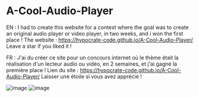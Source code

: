 # A-Cool-Audio-Player
EN : I had to create this website for a contest where the goal was to create an original audio player or video player, in two weeks, and i won the first place !
The website : https://hypocrate-code.github.io/A-Cool-Audio-Player/
Leave a star if you liked it ! 

FR : J'ai du créer ce site pour un concours internet où le thème était la réalisation d'un lecteur audio ou vidéo, en 2 semaines, et j'ai gagné la première place !
Lien du site : https://hypocrate-code.github.io/A-Cool-Audio-Player/
Laisser une étoile si vous avez apprécié !

![image](https://github.com/Hypocrate-code/A-Cool-Audio-Player/assets/112576942/3de01090-983b-40ab-92f3-7f5aa6cbdd63)
![image](https://github.com/Hypocrate-code/A-Cool-Audio-Player/assets/112576942/0067543e-f704-446c-9802-ef0d4917d65f)
